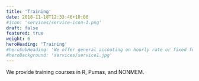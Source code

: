 ```yaml
---
title: 'Training'
date: 2018-11-18T12:33:46+10:00
#icon: 'services/service-icon-1.png'
draft: false
featured: true
weight: 6
heroHeading: 'Training'
#heroSubHeading: 'We offer general accouting on hourly rate or fixed fee'
#heroBackground: 'services/service1.jpg'
---
```


We provide training courses in R, Pumas, and NONMEM.
